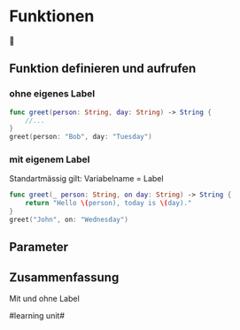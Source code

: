 # Funktionen
🤖

## Funktion definieren und aufrufen

### ohne eigenes Label
```swift
func greet(person: String, day: String) -> String {
    //...
}
greet(person: "Bob", day: "Tuesday")
```

### mit eigenem Label
Standartmässig gilt: Variabelname = Label
```swift
func greet(_ person: String, on day: String) -> String {
    return "Hello \(person), today is \(day)."
}
greet("John", on: "Wednesday")
```

## Parameter

## Zusammenfassung
Mit und ohne Label


#learning unit#